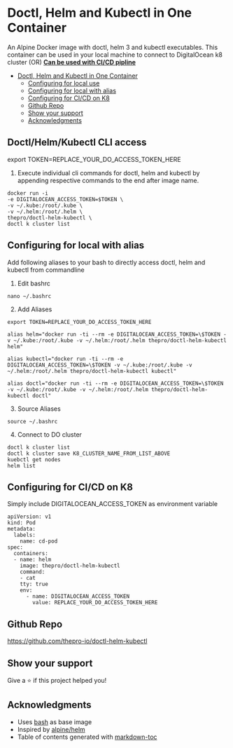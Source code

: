 # Doctl, Helm and Kubectl in One Container

An Alpine Docker image with doctl, helm 3 and kubectl executables.
This container can be used in your local machine to connect to DigitalOcean k8 cluster
(OR)
**<ins> Can be used with CI/CD pipline </ins>**

- [Doctl, Helm and Kubectl in One Container](#doctl--helm-and-kubectl-in-one-container)
  - [Configuring for local use](#configuring-for-local-use)
  - [Configuring for local with alias](#configuring-for-local-with-alias)
  - [Configuring for CI/CD on K8](#configuring-for-ci-cd-on-k8)
  - [Github Repo](#github-repo)
  - [Show your support](#show-your-support)
  - [Acknowledgments](#acknowledgments)

## Doctl/Helm/Kubectl CLI access

export TOKEN=REPLACE_YOUR_DO_ACCESS_TOKEN_HERE

1. Execute individual cli commands for doctl, helm and kubectl by appending respective commands to the end after image name.

```
docker run -i
-e DIGITALOCEAN_ACCESS_TOKEN=$TOKEN \
-v ~/.kube:/root/.kube \
-v ~/.helm:/root/.helm \
thepro/doctl-helm-kubectl \
doctl k cluster list
```

## Configuring for local with alias

Add following aliases to your bash to directly access doctl, helm and kubectl from commandline

1. Edit bashrc

```
nano ~/.bashrc
```

2. Add Aliases

```
export TOKEN=REPLACE_YOUR_DO_ACCESS_TOKEN_HERE

alias helm="docker run -ti --rm -e DIGITALOCEAN_ACCESS_TOKEN=\$TOKEN -v ~/.kube:/root/.kube -v ~/.helm:/root/.helm thepro/doctl-helm-kubectl helm"

alias kubectl="docker run -ti --rm -e DIGITALOCEAN_ACCESS_TOKEN=\$TOKEN -v ~/.kube:/root/.kube -v ~/.helm:/root/.helm thepro/doctl-helm-kubectl kubectl"

alias doctl="docker run -ti --rm -e DIGITALOCEAN_ACCESS_TOKEN=\$TOKEN -v ~/.kube:/root/.kube -v ~/.helm:/root/.helm thepro/doctl-helm-kubectl doctl"
```

3. Source Aliases

```
source ~/.bashrc
```

4. Connect to DO cluster

```
doctl k cluster list
doctl k cluster save K8_CLUSTER_NAME_FROM_LIST_ABOVE
kuebctl get nodes
helm list
```

## Configuring for CI/CD on K8

Simply include DIGITALOCEAN_ACCESS_TOKEN as environment variable

```
apiVersion: v1
kind: Pod
metadata:
  labels:
    name: cd-pod
spec:
  containers:
  - name: helm
    image: thepro/doctl-helm-kubectl
    command:
    - cat
    tty: true
    env:
      - name: DIGITALOCEAN_ACCESS_TOKEN
        value: REPLACE_YOUR_DO_ACCESS_TOKEN_HERE
```

## Github Repo

https://github.com/thepro-io/doctl-helm-kubectl

## Show your support

Give a ⭐️ if this project helped you!

## Acknowledgments

- Uses [bash](https://hub.docker.com/_/bash) as base image
- Inspired by [alpine/helm](https://hub.docker.com/r/alpine/helm)
- Table of contents generated with [markdown-toc](http://ecotrust-canada.github.io/markdown-toc/)
